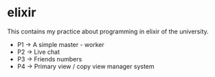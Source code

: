 # elixir

This contains my practice about programming in elixir of the university.

* P1 -> A simple master - worker
* P2 -> Live chat
* P3 -> Friends numbers
* P4 -> Primary view / copy view manager system
